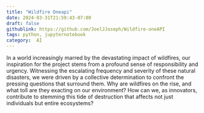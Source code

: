 ```yaml
---
title: "Wildfire Oneapi"
date: 2024-03-31T21:59:43-07:00
draft: false
githublink: https://github.com/JoelJJoseph/Wildfire-oneAPI
tags: python, jupyternotebook
category:  AI
---
```


In a world increasingly marred by the devastating impact of wildfires, our inspiration for the project stems from a profound sense of responsibility and urgency. Witnessing the escalating frequency and severity of these natural disasters, we were driven by a collective determination to confront the pressing questions that surround them. Why are wildfires on the rise, and what toll are they exacting on our environment? How can we, as innovators, contribute to stemming this tide of destruction that affects not just individuals but entire ecosystems?
